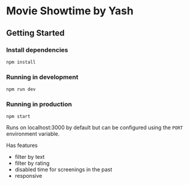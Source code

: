 # Movie Showtime by Yash

## Getting Started

### Install dependencies

```
npm install
```

### Running in development

```
npm run dev
```

### Running in production

```
npm start
```

Runs on localhost:3000 by default but can be configured using the `PORT` environment variable.

Has features
 - filter by text
 - filter by rating
 - disabled time for screenings in the past
 - responsive